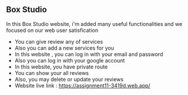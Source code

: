 <h2 className="text-center">Box Studio</h2>
<p>In this Box Studio website, i'm added many useful functionalities and we focused on our web user satisfication</p>
<ul>
    <li>You can give review any of services</li>
    <li>Also you can add a new services for you</li>
    <li>In this website , you can log in with your email and password</li>
    <li>Also you can log in with your google account </li>
    <li>In this website, you have private route</li>
    <li>You can show your all reviews</li>
    <li>Also, you may delete or update your reviews</li>
    <li>Website live link : <a href="https://assignment11-3419d.web.app/">https://assignment11-3419d.web.app/</a></li>
    <span></span>
</ul>